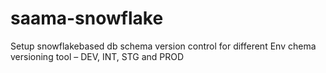 # saama-snowflake
Setup snowflakebased db schema version control for different Env chema versioning tool – DEV, INT, STG and PROD
